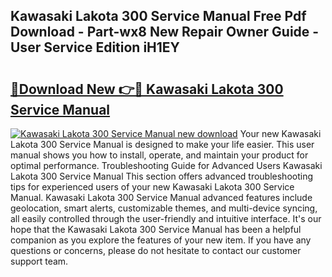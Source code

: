 ## Kawasaki Lakota 300 Service Manual Free Pdf Download - Part-wx8 New Repair Owner Guide - User Service Edition iH1EY

# <h2><a href="http://bc38286.oget.top/?id=Kawasaki+Lakota+300+Service+Manual">🔗Download New 👉🔴 Kawasaki Lakota 300 Service Manual</a></h2>

[![Kawasaki Lakota 300 Service Manual new download](https://i.imgur.com/5g1atiW.png)](http://bc38286.oget.top/?id=Kawasaki+Lakota+300+Service+Manual)
Your new Kawasaki Lakota 300 Service Manual is designed to make your life easier. This user manual shows you how to install, operate, and maintain your product for optimal performance. Troubleshooting Guide for Advanced Users Kawasaki Lakota 300 Service Manual This section offers advanced troubleshooting tips for experienced users of your new Kawasaki Lakota 300 Service Manual. Kawasaki Lakota 300 Service Manual advanced features include geolocation, smart alerts, customizable themes, and multi-device syncing, all easily controlled through the user-friendly and intuitive interface. It's our hope that the Kawasaki Lakota 300 Service Manual has been a helpful companion as you explore the features of your new item. If you have any questions or concerns, please do not hesitate to contact our customer support team.
